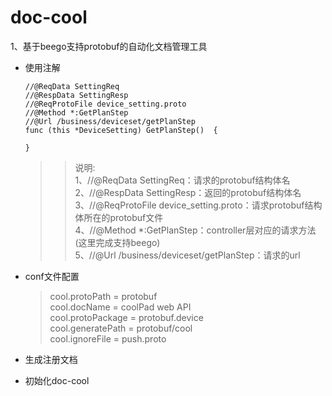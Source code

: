 # doc-cool
1、基于beego支持protobuf的自动化文档管理工具

- 使用注解
  
      //@ReqData SettingReq
      //@RespData SettingResp
      //@ReqProtoFile device_setting.proto
      //@Method *:GetPlanStep
      //@Url /business/deviceset/getPlanStep
      func (this *DeviceSetting) GetPlanStep()  {
      
      }
  >> 说明:  
  >> 1、//@ReqData SettingReq：请求的protobuf结构体名  
  >> 2、//@RespData SettingResp：返回的protobuf结构体名       
  >> 3、//@ReqProtoFile device_setting.proto：请求protobuf结构体所在的protobuf文件  
  >> 4、//@Method *:GetPlanStep：controller层对应的请求方法(这里完成支持beego)  
  >> 5、//@Url /business/deviceset/getPlanStep：请求的url   
- conf文件配置
  >cool.protoPath = protobuf  
  >cool.docName = coolPad web API  
  >cool.protoPackage = protobuf.device  
  >cool.generatePath = protobuf/cool  
  >cool.ignoreFile = push.proto
- 生成注册文档
- 初始化doc-cool